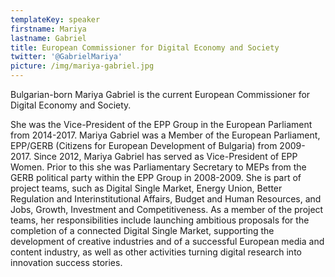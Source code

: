 ```yaml
---
templateKey: speaker
firstname: Mariya
lastname: Gabriel
title: European Commissioner for Digital Economy and Society
twitter: '@GabrielMariya'
picture: /img/mariya-gabriel.jpg
---
```

Bulgarian-born Mariya Gabriel is the current European Commissioner for Digital Economy and Society.

She was the Vice-President of the EPP Group in the European Parliament from 2014-2017. Mariya Gabriel was a Member of the European Parliament, EPP/GERB (Citizens for European Development of Bulgaria) from 2009-2017. Since 2012, Mariya Gabriel has served as Vice-President of EPP Women. Prior to this she was Parliamentary Secretary to MEPs from the GERB political party within the EPP Group in 2008-2009. She is part of project teams, such as Digital Single Market, Energy Union, Better Regulation and Interinstitutional Affairs, Budget and Human Resources, and Jobs, Growth, Investment and Competitiveness. As a member of the project teams, her responsibilities include launching ambitious proposals for the completion of a connected Digital Single Market, supporting the development of creative industries and of a successful European media and content industry, as well as other activities turning digital research into innovation success stories.
